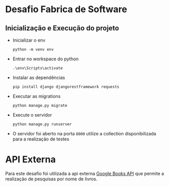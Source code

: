 # Desafio Fabrica de Software

## Inicialização e Execução do projeto

* Inicializar o env
    ```
    python -m venv env
    ```
* Entrar no workspace do python
    ```
    .\env\Scripts\activate
    ```

* Instalar as dependências
    ```
    pip install django djangorestframework requests
    ```

* Executar as migrations
    ```
    python manage.py migrate
    ```

* Execute o servidor
    ```
    python manage.py runserver 
    ````
* O servidor foi aberto na porta `8000` utilize a collection disponibilizada para a realização de testes

# API Externa
Para este desafio foi utilizada a api externa [Google Books API](https://developers.google.com/books/docs/overview?hl=pt-br) que permite a realização de pesquisas por nome de livros.

